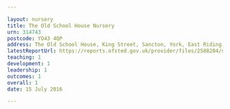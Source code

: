 ```yaml
---

layout: nursery
title: The Old School House Nursery
urn: 314743
postcode: YO43 4QP
address: The Old School House, King Street, Sancton, York, East Riding, YO43 4QP
latestReportUrl: https://reports.ofsted.gov.uk/provider/files/2588204/urn/314743.pdf
teaching: 1
development: 1
leadership: 1
outcomes: 1
overall: 1
date: 15 July 2016

---
```

